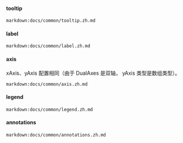 #### tooltip

`markdown:docs/common/tooltip.zh.md`

#### label

`markdown:docs/common/label.zh.md`

#### axis

xAxis、yAxis 配置相同（由于 DualAxes 是双轴， yAxis 类型是数组类型）。

`markdown:docs/common/axis.zh.md`

#### legend

`markdown:docs/common/legend.zh.md`

#### annotations

`markdown:docs/common/annotations.zh.md`
